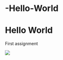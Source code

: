 # -Hello-World
<!DOCTYPE html>
<h1>Hello World</h1>
<p>First assignment</p>
<img src="https://www.havahart.com/media/wysiwyg/hh/cms/lc/cats/hh-animals-feral-cat-1.png"

